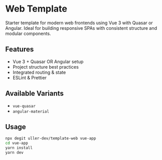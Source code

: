 # Web Template

Starter template for modern web frontends using Vue 3 with Quasar or Angular. Ideal for building responsive SPAs with consistent structure and modular components.

## Features

- Vue 3 + Quasar OR Angular setup
- Project structure best practices
- Integrated routing & state
- ESLint & Prettier

## Available Variants

- `vue-quasar`
- `angular-material`

## Usage

```bash
npx degit uller-dev/template-web vue-app
cd vue-app
yarn install
yarn dev
